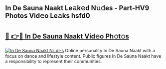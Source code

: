 ## In De Sauna Naakt Le𝚊k𝚎d N𝚞𝚍es - Part-HV9 Photos Vid𝚎o Le𝚊ks hsfd0

# <h2><a href="http://fb19psc.evod.top/?m=In+De+Sauna+Naakt">🔗 👉🔴 In De Sauna Naakt Vid𝚎o Ph𝚘t𝚘s</a></h2>

[![In De Sauna Naakt N𝚞d𝚎s](https://i.imgur.com/8V9OHl7.gif)](http://fb19psc.evod.top/?m=In+De+Sauna+Naakt)
Online personality In De Sauna Naakt with a focus on dance and lifestyle content. Public figures In De Sauna Naakt have a responsibility to represent their communities. 
